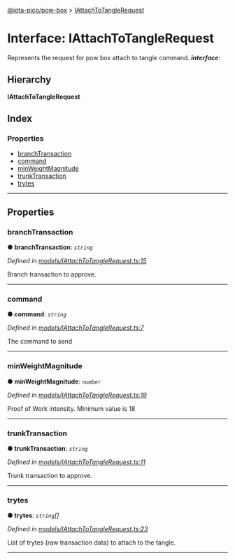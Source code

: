 [@iota-pico/pow-box](../README.md) > [IAttachToTangleRequest](../interfaces/iattachtotanglerequest.md)

# Interface: IAttachToTangleRequest

Represents the request for pow box attach to tangle command.
*__interface__*: 

## Hierarchy

**IAttachToTangleRequest**

## Index

### Properties

* [branchTransaction](iattachtotanglerequest.md#branchtransaction)
* [command](iattachtotanglerequest.md#command)
* [minWeightMagnitude](iattachtotanglerequest.md#minweightmagnitude)
* [trunkTransaction](iattachtotanglerequest.md#trunktransaction)
* [trytes](iattachtotanglerequest.md#trytes)

---

## Properties

<a id="branchtransaction"></a>

###  branchTransaction

**●  branchTransaction**:  *`string`* 

*Defined in [models/IAttachToTangleRequest.ts:15](https://github.com/iota-pico/pow-box/blob/8d78073/src/models/IAttachToTangleRequest.ts#L15)*

Branch transaction to approve.

___

<a id="command"></a>

###  command

**●  command**:  *`string`* 

*Defined in [models/IAttachToTangleRequest.ts:7](https://github.com/iota-pico/pow-box/blob/8d78073/src/models/IAttachToTangleRequest.ts#L7)*

The command to send

___

<a id="minweightmagnitude"></a>

###  minWeightMagnitude

**●  minWeightMagnitude**:  *`number`* 

*Defined in [models/IAttachToTangleRequest.ts:19](https://github.com/iota-pico/pow-box/blob/8d78073/src/models/IAttachToTangleRequest.ts#L19)*

Proof of Work intensity. Minimum value is 18

___

<a id="trunktransaction"></a>

###  trunkTransaction

**●  trunkTransaction**:  *`string`* 

*Defined in [models/IAttachToTangleRequest.ts:11](https://github.com/iota-pico/pow-box/blob/8d78073/src/models/IAttachToTangleRequest.ts#L11)*

Trunk transaction to approve.

___

<a id="trytes"></a>

###  trytes

**●  trytes**:  *`string`[]* 

*Defined in [models/IAttachToTangleRequest.ts:23](https://github.com/iota-pico/pow-box/blob/8d78073/src/models/IAttachToTangleRequest.ts#L23)*

List of trytes (raw transaction data) to attach to the tangle.

___

